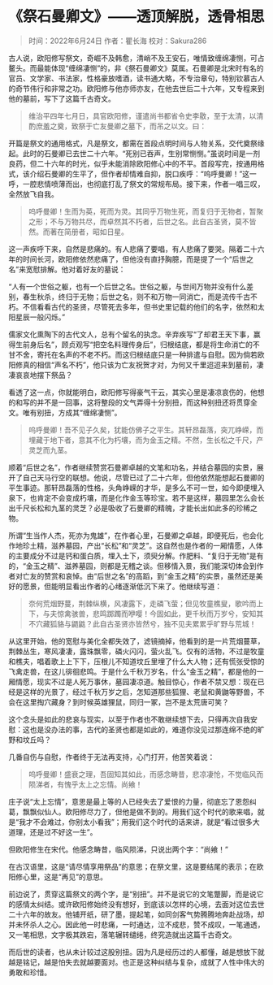 
# 《祭石曼卿文》——透顶解脱，透骨相思

> 时间：2022年6月24日
> 作者：瞿长海
> 校对：Sakura286

古人说，欧阳修写祭文，奇崛不及韩愈，清峭不及王安石，唯情致缠绵凄恻，可占鳌头。而最能体现“缠绵凄恻”的，非《祭石曼卿文》莫属。石曼卿是北宋时有名的官员、文学家、书法家，性格豪放嗜酒，读书通大略，不专治章句，特别钦慕古人的奇节伟行和非常之功。欧阳修与他亦师亦友，在他去世后二十六年，又专程来到他的墓前，写下了这篇千古奇文。

> 维治平四年七月日，具官欧阳修，谨遣尚书都省令史李敭，至于太清，以清酌庶羞之奠，致祭于亡友曼卿之墓下，而吊之以文。曰：

开篇是祭文的通用格式，凡是祭文，都需在首段点明时间与人物关系，交代奠祭缘起。此时的石曼卿已去世二十六年。“死别已吞声，生别常恻恻。”虽说时间是一剂良药，但二十六年的时光，似乎未能消除欧阳修心中的不平。首段写完，按通用格式，该介绍石曼卿的生平了，但作者却情难自抑，脱口疾呼：“呜呼曼卿！”这一呼，一腔悲情喷薄而出，也彻底打乱了祭文的常规布局。接下来，作者一唱三叹，全然放飞自我。

> 呜呼曼卿！生而为英，死而为灵。其同乎万物生死，而复归于无物者，暂聚之形；不与万物共尽，而卓然其不朽者，后世之名。此自古圣贤，莫不皆然。而著在简册者，昭如日星。

这一声疾呼下来，自然是悲痛的。有人悲痛了要唱，有人悲痛了要哭。隔着二十六年的时间长河，欧阳修依然悲痛了，但他没有直抒胸臆，而是提了一个“后世之名”来宽慰排解。他对着好友的墓说：

“人有一个世俗之躯，也有一个后世之名。世俗之躯，与世间万物并没有什么差别，春生秋杀，终归于无物；后世之名，则不和万物一同消亡，而是流传千古不朽。不信看看古代的圣贤，尽管死去多年，但书史里记载的他们的名字，依然和太阳星辰一般闪烁。”

儒家文化熏陶下的古代文人，总有个留名的执念。辛弃疾写“了却君王天下事，赢得生前身后名”，顾贞观写“把空名料理传身后”，归根结底，都是将生命消亡的不甘不舍，寄托在名声的不老不朽。而这归根结底只是一种排遣与自慰。因为倘若欧阳修真的相信“声名不朽”，他只该为亡友祝贺才对，为何又千里迢迢来到墓前，凄凄哀哀地摆下祭品？

看透了这一点，你就能明白，欧阳修写得豪气干云，其实心里是凄凉哀伤的，他想的和写的并不是一回事，这将整段的文气弄得十分别扭，而这种别扭还将贯穿全文。唯有别扭，方成其“缠绵凄恻”。

> 呜呼曼卿！吾不见子久矣，犹能仿佛子之平生。其轩昂磊落，突兀峥嵘，而埋藏于地下者，意其不化为朽壤，而为金玉之精。不然，生长松之千尺，产灵芝而九茎。

顺着“后世之名”，作者继续赞赏石曼卿卓越的文笔和功名，并结合墓园的实景，展开了自己天马行空的联想。他说，尽管已过了二十六年，但他依然能想起石曼卿的平生事迹。那轩昂磊落的性格，头角峥嵘的才华，是多么不可一世，如今即便埋入泉下，也肯定不会变成朽壤，而是化作金玉等珍宝。若不是这样，墓园里怎么会长出千尺长松和九茎的灵芝？必是吸收了石曼卿的精魄，才能长出如此多的珍稀之物。

所谓“生当作人杰，死亦为鬼雄”，在作者心里，石曼卿之卓越，即便死后，也会化作地珍土精，滋养墓园，产出“长松”和“灵芝”。这自然也是作者的一厢情愿，人体的主要成分不过是钙和蛋白质，埋入土下，须臾分解。作肥料、“复归于无物”是有的，“金玉之精”、滋养墓园，则都是无稽之谈。但移情入景，我们能深切体会到作者对亡友的赞赏和哀悼。由“后世之名”的高蹈，到“金玉之精”的实景，虽然还是美好的愿景，但能明显看出作者的心绪逐渐低沉下来了。他继续写道：

> 奈何荒烟野蔓，荆棘纵横，风凄露下，走磷飞萤；但见牧童樵叟，歌吟而上下，与夫惊禽骇兽，悲鸣踯躅而咿嘤！今固如此，更千秋而万岁兮，安知其不穴藏狐貉与鼯鼪？此自古圣贤亦皆然兮，独不见夫累累乎旷野与荒城！

从这里开始，他的宽慰与美化全都失效了，滤镜摘掉，他看到的是一片荒烟蔓草，荆棘丛生，寒风凄凄，露珠飘零，磷火闪闪，萤火乱飞。仅有的活物，不过是牧童和樵夫，唱着歌上上下下，压根儿不知道坟丘里埋了什么大人物；还有慌张受惊的飞禽走兽，在这儿徘徊悲鸣。于是什么千秋万岁名，什么“金玉之精”，都是他的一厢情愿，现实不过是人死万事休，墓园凄凉道。触目惊心，作者不禁又想：现在已经是这样的光景了，经过千秋万岁之后，怎知道那些狐狸、老鼠和黄鼬等野兽，不会在这里掏穴藏身？到时候英雄狸鼠，同归一冢，岂不是太荒唐可笑？

这个念头是如此的悲哀与现实，以至于作者也不敢继续想下去，只得再次自我安慰：这也是没办法的事，古代的圣贤也都是如此的，难道你没见过那连绵不绝的旷野和坟丘吗？

几番自伤与自慰，作者终于无法再支持，心门打开，他苦笑着说：

> 呜呼曼卿！盛衰之理，吾固知其如此，而感念畴昔，悲凉凄怆，不觉临风而陨涕者，有愧乎太上之忘情。尚飨！

庄子说“太上忘情”，意思是最上等的人已经失去了爱恨的力量，彻底忘了恩怨纠葛，飘飘似仙人。欧阳修尽力了，但他是做不到的。用我们这个时代的歌来唱，就是“我才不会难过，你别太小看我”；用我们这个时代的话来讲，就是“看过很多大道理，还是过不好这一生”。

但欧阳修生在宋代。他感念畴昔，临风陨涕，只说出两个字：“尚飨！”

在古汉语里，这是“请尽情享用祭品”的意思；在祭文里，这是要结尾的表示；在欧阳修心里，这是“再见”的意思。

前边说了，贯穿这篇祭文的两个字，是“别扭”。并不是说它的文笔蹩脚，而是说它的感情太纠结。或许欧阳修始终没有想好，到底该以怎样的心境，去面对这位去世二十六年的故友。他铺开纸，研了墨，提起笔，如同剑客气势腾腾地奔赴战场，却并未怀杀人之心。因此他一时悲痛，一时通达，泣不成悲，赞不成叹，一笔通透，又一笔相思，文字极其跌宕，落笔辗转缱绻，终究造就出这篇千古奇文。

而后世的读者，也从未计较过这股别扭。因为凡是经历过的人都懂，越是想放下就越是铭记，越是怕失去就越要面对。也正是这种纠结与复杂，成就了人性中伟大的勇敢和珍惜。
